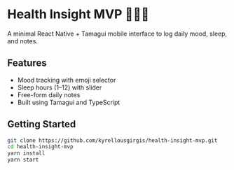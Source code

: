 # Health Insight MVP 🧘💤📝

A minimal React Native + Tamagui mobile interface to log daily mood, sleep, and notes.

## Features

- Mood tracking with emoji selector
- Sleep hours (1–12) with slider
- Free-form daily notes
- Built using Tamagui and TypeScript

## Getting Started

```bash
git clone https://github.com/kyrellousgirgis/health-insight-mvp.git
cd health-insight-mvp
yarn install
yarn start
